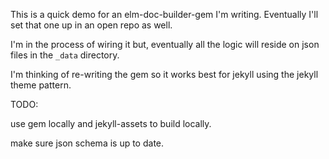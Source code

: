 This is a quick demo for an elm-doc-builder-gem I'm writing. 
Eventually I'll set that one up in an open repo as well. 

I'm in the process of wiring it but, eventually all the logic will reside on json files in the `_data` directory. 

I'm thinking of re-writing the gem so it works best for jekyll using the jekyll theme pattern. 

TODO:

use gem locally and jekyll-assets to build locally. 

make sure json schema is up to date.